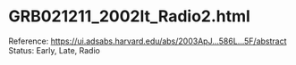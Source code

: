 # GRB021211_2002lt_Radio2.html

Reference: https://ui.adsabs.harvard.edu/abs/2003ApJ...586L...5F/abstract
Status: Early, Late, Radio